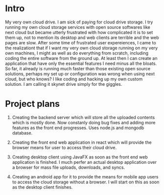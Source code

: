 # Intro
My very own cloud drive. I am sick of paying for cloud drive storage. I try running my own cloud storage services with open source softwares like next cloud but became utterly frustrated with how complicated it is to set them up, not to mention its desktop and web clients are terrible and the web pages are slow. After some time of frustrated user expereiences, I came to the realizationt that if I want my very own cloud storage running on my very own machines, I might as well as do everything from scratch, including coding the entire software from the ground up. At least then I can create an application that have only the essential features I need minus all the bloats. So far, it already is running much faster than those existing open source solutions, perhaps my set up or configuration was wrong when using next cloud, but who knows? I like coding and hacking up my own custom solution. I am calling it skynet drive simply for the giggles.

# Project plans

1) Creating the backend server which will store all the uploaded contents which is mostly done. Now constanly doing bug fixes and adding more features as the front end progresses. Uses node.js and mongodb database.

2) Creating the front end web application in react which will provide the browser means for user to access their cloud drive. 

3) Creating desktop client using JavaFX as soon as the front end web application is finished. I much perfer an actual desktop application over a browser for mass file uploads, downloads, and syncs. 

4) Creating an android app for it to provide the means for mobile app users to access the cloud storage without a browser. I will start on this as soon as the desktop client finishes. 
